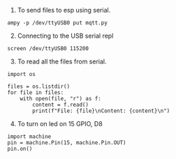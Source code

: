 1. To send files to esp using serial.
```
ampy -p /dev/ttyUSB0 put mqtt.py
```

2. Connecting to the USB serial repl
```
screen /dev/ttyUSB0 115200
```

3. To read all the files from serial.
```
import os

files = os.listdir()
for file in files:
    with open(file, "r") as f:
        content = f.read()
        print(f"File: {file}\nContent: {content}\n")
```

4. To turn on led on 15 GPIO, D8
```
import machine
pin = machine.Pin(15, machine.Pin.OUT)
pin.on()
```

